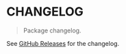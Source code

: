 # CHANGELOG

> Package changelog.

See [GitHub Releases](https://github.com/stdlib-js/blas-ext-base-ssort2hp/releases) for the changelog.